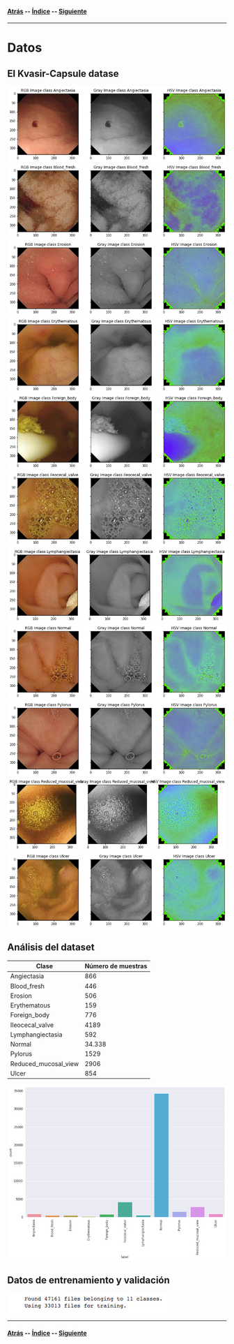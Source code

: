 #### [Atrás](metodologia.md) -- [Índice](index.md) -- [Siguiente](resultados.md)
***

# Datos

## El Kvasir-Capsule datase

![Angiectasia](datos/Angiectasia.png)
![Blood_fresh](datos/Blood_fresh.png)
![Erosion](datos/Erosion.png)
![Erythematous](datos/Erythematous.png)
![Foreign_body](datos/Foreign_body.png)
![Ileocecal_valve](datos/Ileocecal_valve.png)
![Lymphangiectasia](datos/Lymphangiectasia.png)
![Normal](datos/Normal.png)
![Pylorus](datos/Pylorus.png)
![Reduced_mucosal_view](datos/Reduced_mucosal_view.png)
![Ulcer](datos/Ulcer.png)


## Análisis del dataset

| Clase | Número de muestras |
| ------------- | ------------- |
| Angiectasia | 866 |
| Blood_fresh | 446 |
| Erosion | 506 |
| Erythematous | 159 |
| Foreign_body | 776 |
| Ileocecal_valve | 4189 |
| Lymphangiectasia | 592 |
| Normal | 34.338 |
| Pylorus | 1529 |
| Reduced_mucosal_view | 2906 |
| Ulcer | 854 |

![Histograma](datos/hisotgrama-datos.png)

## Datos de entrenamiento y validación
![entrena-valida](datos/entrena-valida.png)

***
#### [Atrás](metodologia.md) -- [Índice](index.md) -- [Siguiente](resultados.md)
